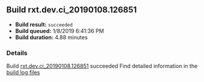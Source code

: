 ## Build rxt.dev.ci_20190108.126851
- **Build result:** `succeeded`
- **Build queued:** 1/8/2019 6:41:36 PM
- **Build duration:** 4.88 minutes
### Details
Build [rxt.dev.ci_20190108.126851](https://winappstudio.visualstudio.com/web/build.aspx?pcguid=a4ef43be-68ce-4195-a619-079b4d9834c2&builduri=vstfs%3a%2f%2f%2fBuild%2fBuild%2f26851) succeeded
Find detailed information in the [build log files](https://uwpctdiags.blob.core.windows.net/buildlogs/rxt.dev.ci_20190108.126851_logs.zip)

